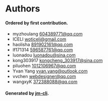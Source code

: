 # Authors

#### Ordered by first contribution.

- myzhoulang <604389771@qq.com>
- ICELI <woticeli@gmail.com>
- haolisha <891902161@qq.com>
- lf171314 <596587761@qq.com>
- luonadou <luonadou@sina.com>
- kong303917 <kongcheng_303917@sina.com>
- piluohen <1012106967@qq.com>
- Yvan Yang <yvan.yang@outlook.com>
- vvchen <webdesigner@qq.com>
- wangxyK <372388088@qq.com>

#### Generated by [jm-cli](https://www.npmjs.com/package/jm-cli).
